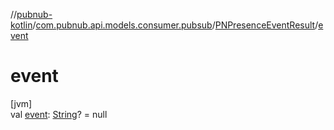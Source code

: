 //[pubnub-kotlin](../../../index.md)/[com.pubnub.api.models.consumer.pubsub](../index.md)/[PNPresenceEventResult](index.md)/[event](event.md)

# event

[jvm]\
val [event](event.md): [String](https://kotlinlang.org/api/latest/jvm/stdlib/kotlin/-string/index.html)? = null
